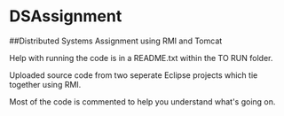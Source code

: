 # DSAssignment
##Distributed Systems Assignment using RMI and Tomcat

Help with running the code is in a README.txt within the TO RUN folder.

Uploaded source code from two seperate Eclipse projects which tie together using RMI.

Most of the code is commented to help you understand what's going on.




